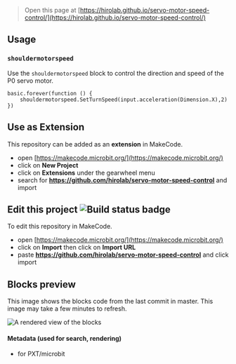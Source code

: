 
> Open this page at [https://hirolab.github.io/servo-motor-speed-control/](https://hirolab.github.io/servo-motor-speed-control/)
## Usage
### ``shouldermotorspeed``

Use the ``shouldermotorspeed`` block to control the direction and speed of the P0 servo motor.




```blocks
basic.forever(function () {
    shouldermotorspeed.SetTurnSpeed(input.acceleration(Dimension.X),2)
})
```

## Use as Extension

This repository can be added as an **extension** in MakeCode.

* open [https://makecode.microbit.org/](https://makecode.microbit.org/)
* click on **New Project**
* click on **Extensions** under the gearwheel menu
* search for **https://github.com/hirolab/servo-motor-speed-control** and import

## Edit this project ![Build status badge](https://github.com/hirolab/servo-motor-speed-control/workflows/MakeCode/badge.svg)

To edit this repository in MakeCode.

* open [https://makecode.microbit.org/](https://makecode.microbit.org/)
* click on **Import** then click on **Import URL**
* paste **https://github.com/hirolab/servo-motor-speed-control** and click import

## Blocks preview

This image shows the blocks code from the last commit in master.
This image may take a few minutes to refresh.

![A rendered view of the blocks](https://github.com/hirolab/servo-motor-speed-control/raw/master/.github/makecode/blocks.png)

#### Metadata (used for search, rendering)

* for PXT/microbit
<script src="https://makecode.com/gh-pages-embed.js"></script><script>makeCodeRender("{{ site.makecode.home_url }}", "{{ site.github.owner_name }}/{{ site.github.repository_name }}");</script>
